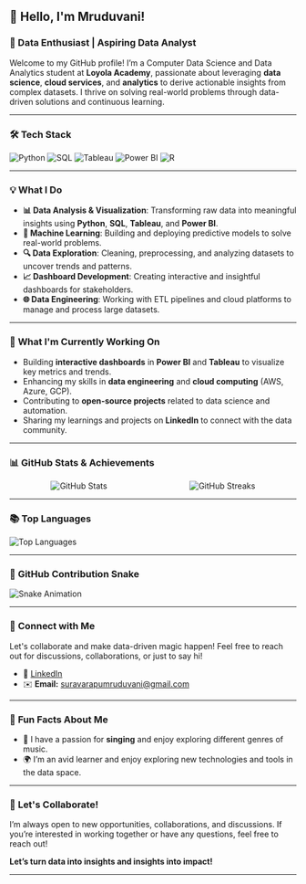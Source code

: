 ## 👋 Hello, I'm Mruduvani!

### 🚀 Data Enthusiast | Aspiring Data Analyst

Welcome to my GitHub profile! I’m a Computer Data Science and Data Analytics student at **Loyola Academy**, passionate about leveraging **data science**, **cloud services**, and **analytics** to derive actionable insights from complex datasets. I thrive on solving real-world problems through data-driven solutions and continuous learning.

---

### 🛠 **Tech Stack**

![Python](https://img.shields.io/badge/Python-3776AB?style=for-the-badge&logo=python&logoColor=white)
![SQL](https://img.shields.io/badge/SQL-4479A1?style=for-the-badge&logo=mysql&logoColor=white)
![Tableau](https://img.shields.io/badge/Tableau-E97627?style=for-the-badge&logo=tableau&logoColor=white)
![Power BI](https://img.shields.io/badge/Power%20BI-F2C811?style=for-the-badge&logo=power-bi&logoColor=black)
![R](https://img.shields.io/badge/R-276DC3?style=for-the-badge&logo=r&logoColor=white)

---

### 💡 **What I Do**

- **📊 Data Analysis & Visualization**: Transforming raw data into meaningful insights using **Python**, **SQL**, **Tableau**, and **Power BI**.
- **🤖 Machine Learning**: Building and deploying predictive models to solve real-world problems.
- **🔍 Data Exploration**: Cleaning, preprocessing, and analyzing datasets to uncover trends and patterns.
- **📈 Dashboard Development**: Creating interactive and insightful dashboards for stakeholders.
- **🌐 Data Engineering**: Working with ETL pipelines and cloud platforms to manage and process large datasets.

---

### 🌱 **What I'm Currently Working On**

- Building **interactive dashboards** in **Power BI** and **Tableau** to visualize key metrics and trends.
- Enhancing my skills in **data engineering** and **cloud computing** (AWS, Azure, GCP).
- Contributing to **open-source projects** related to data science and automation.
- Sharing my learnings and projects on **LinkedIn** to connect with the data community.

---

### 📊 **GitHub Stats & Achievements**

<div style="display: flex; justify-content: space-around;">
  <div>
    <img src="https://github-readme-stats.vercel.app/api?username=Mrudu17&show_icons=true&theme=radical" alt="GitHub Stats" />
  </div>
  <div>
    <img src="https://streak-stats.demolab.com/?user=Mrudu17&theme=radical" alt="GitHub Streaks" />
  </div>
</div>

---

### 📚 **Top Languages**

![Top Languages](https://github-readme-stats.vercel.app/api/top-langs/?username=Mrudu17&layout=compact&theme=radical)

---

### 🐍 **GitHub Contribution Snake**

![Snake Animation](https://github.com/Mrudu17/Mrudu17/blob/output/github-contribution-grid-snake.svg)

---

### 🔗 **Connect with Me**

Let's collaborate and make data-driven magic happen! Feel free to reach out for discussions, collaborations, or just to say hi!

- 💼 [LinkedIn](https://www.linkedin.com/in/s.k.mruduvani)  
- ✉️ **Email:** suravarapumruduvani@gmail.com

---

### 🎵 **Fun Facts About Me**

- 🎵 I have a passion for **singing** and enjoy exploring different genres of music.
- 🌍 I’m an avid learner and enjoy exploring new technologies and tools in the data space.

---

### 🚀 **Let's Collaborate!**

I’m always open to new opportunities, collaborations, and discussions. If you’re interested in working together or have any questions, feel free to reach out!

**Let’s turn data into insights and insights into impact!**

---

